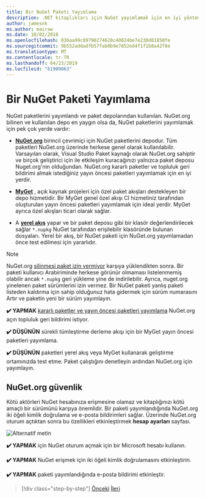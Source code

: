 ```yaml
---
title: Bir NuGet Paketi Yayımlama
description: .NET kitaplıkları için NuGet yayımlamak için en iyi yöntem önerileri.
author: jamesnk
ms.author: mairaw
ms.date: 10/02/2018
ms.openlocfilehash: 036aa99c89790274628c40824be7e230d81850fe
ms.sourcegitcommit: 9b552addadfb57fab0b9e7852ed4f1f1b8a42f8e
ms.translationtype: MT
ms.contentlocale: tr-TR
ms.lasthandoff: 04/23/2019
ms.locfileid: "61909863"
---
```

# <a name="publishing-a-nuget-package"></a>Bir NuGet Paketi Yayımlama

NuGet paketlerini yayımlandı ve paket depolarından kullanılan. NuGet.org bilinen ve kullanılan depo en yaygın olsa da, NuGet paketlerini yayımlamak için pek çok yerde vardır:

* **[NuGet.org](https://www.nuget.org/)**  birincil çevrimiçi için NuGet paketlerini depodur. Tüm paketleri NuGet.org üzerinde herkese genel olarak kullanılabilir. Varsayılan olarak, Visual Studio Paket kaynağı olarak NuGet.org sahiptir ve birçok geliştirici için ile etkileşim kuracağınızı yalnızca paket deposu Nuget.org'nin olduğundan. NuGet.org kararlı paketler ve topluluk geri bildirimi almak istediğiniz yayın öncesi paketleri yayımlamak için en iyi yerdir.

* **[MyGet](https://myget.org/)**  , açık kaynak projeleri için özel paket akışları destekleyen bir depo hizmetidir. Bir MyGet genel özel akışı CI hizmetiniz tarafından oluşturulan yayın öncesi paketleri yayımlamak için ideal yerdir. MyGet ayrıca özel akışları ticari olarak sağlar.

* A **[yerel akış](/nuget/hosting-packages/local-feeds)** yapar ve bir paket deposu gibi bir klasör değerlendirilecek sağlar `*.nupkg` NuGet tarafından erişilebilir klasöründe bulunan dosyaları. Yerel bir akış, bir NuGet paketi için NuGet.org yayımlamadan önce test edilmesi için yararlıdır.

> [!NOTE]
> NuGet.org [silinmesi paket izin vermiyor](/nuget/policies/deleting-packages) karşıya yüklendikten sonra. Bir paketi kullanıcı Arabiriminde herkese görünür olmaması listelenmemiş olabilir ancak `*.nupkg` geri yükleme yine de indirilebilir. Ayrıca, nuget.org yinelenen paket sürümlerini izin vermez. Bir NuGet paketi yanlış paketi listeden kaldırma için sahip olduğunuz hata gidermek için sürüm numarasını Artır ve paketin yeni bir sürüm yayımlayın.

**✔️ YAPMAK** [kararlı paketler ve yayın öncesi paketleri yayımlama](/nuget/create-packages/publish-a-package) NuGet.org açın topluluk geri bildirimi istiyor.

**✔️ DÜŞÜNÜN** sürekli tümleştirme derleme akışı için bir MyGet yayın öncesi paketleri yayımlama.

**✔️ DÜŞÜNÜN** paketleri yerel akış veya MyGet kullanarak geliştirme ortamınızda test etme. Paket çalıştığını denetleyin ardından NuGet.org için yayımlayın.

## <a name="nugetorg-security"></a>NuGet.org güvenlik

Kötü aktörleri NuGet hesabınıza erişmesine olamaz ve kitaplığınızı kötü amaçlı bir sürümünü karşıya önemlidir. Bir paketi yayımlandığında NuGet.org iki öğeli kimlik doğrulama ve e-posta bildirimleri sağlar. Üzerinde NuGet.org oturum açtıktan sonra bu özellikleri etkinleştirmek **hesap ayarları** sayfası.

![Alternatif metin](./media/publish-nuget-package/nuget-2fa.png "NuGet hesap güvenliği")

**✔️ YAPMAK** için NuGet oturum açmak için bir Microsoft hesabı kullanın.

**✔️ YAPMAK** NuGet erişmek için iki öğeli kimlik doğrulamasını etkinleştirin.

**✔️ YAPMAK** paketi yayımlandığında e-posta bildirimi etkinleştir.

>[!div class="step-by-step"]
>[Önceki](sourcelink.md)
>[İleri](versioning.md)